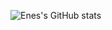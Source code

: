 ![Enes's GitHub stats](https://github-readme-stats.vercel.app/api?username=h-enes-simsek&show_icons=true&theme=radical)
